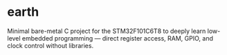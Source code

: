 # earth
Minimal bare-metal C project for the STM32F101C6T8 to deeply learn low-level embedded programming — direct register access, RAM, GPIO, and clock control without libraries.
